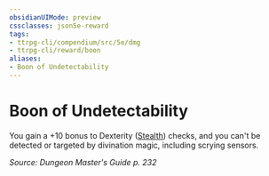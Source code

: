 ```yaml
---
obsidianUIMode: preview
cssclasses: json5e-reward
tags:
- ttrpg-cli/compendium/src/5e/dmg
- ttrpg-cli/reward/boon
aliases:
- Boon of Undetectability
---
```

# Boon of Undetectability

You gain a +10 bonus to Dexterity ([Stealth](/3-Mechanics/CLI/skills.md#Stealth)) checks, and you can't be detected or targeted by divination magic, including scrying sensors.

*Source: Dungeon Master's Guide p. 232*